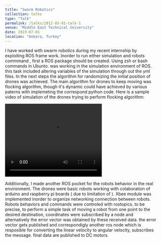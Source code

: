 ```yaml
---
title: "Swarm Robotics"
collection: talks
type: "Talk"
permalink: /talks/2012-03-01-talk-1
venue: "Middle East Technical University"
date: 2023-07-01
location: "Ankara, Turkey"
---
```

I have worked with swarm robotics during my recent internship by exploiting ROS frame work. Inorder to run either simulation and robots commmand , first a ROS package should be created. Using zsh or bash commands in Ubunto. was working in the simulation environment of ROS. this task included altering variables of the simulation through out the yml files. In the next steps the algorithm for randomizing the initial position of drones was achieved. The main algorithm for drones to keep moving was flocking algorithm, though it's dynamic could have achieved by various paterns with implemeting the correspond python code. Here is a sample video of simulation of the drones trying to perform flocking algorithm:

<video src="../images/flocking.mp4" alt="simulation" width="320" height="240" controls></video>

Additionally, I made another ROS pocket for the robots behavior in the real environment. The drones were basic robots working with colaboration of arduino and raspberry pi boards ( due to limitation of ). Xbee module was implemented inorder to organize networking connection between robots. Robots behaviors and commands were controled with rostopics. to be precise, to perform a simple task of moving a robot from one point to the desired destination, coordinates were subscribed by a node and alternatively the error vector was obtained by these received data. the error vector gets published and correspondigly another ros node  which is resposible for converting the linear velocity to angular velocity, subscribes the message. final data are published to DC motors.
